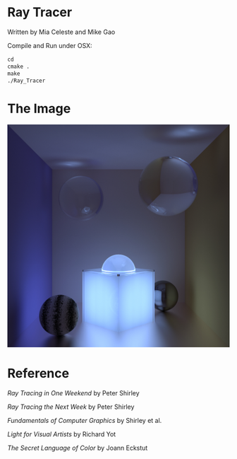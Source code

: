 # Ray Tracer

Written by Mia Celeste and Mike Gao

Compile and Run under OSX:
```
cd
cmake .
make
./Ray_Tracer
```

# The Image

![](final.jpg)

# Reference

*Ray Tracing in One Weekend* by Peter Shirley

*Ray Tracing the Next Week* by Peter Shirley

*Fundamentals of Computer Graphics* by Shirley et al.

*Light for Visual Artists* by Richard Yot

*The Secret Language of Color* by Joann Eckstut 
